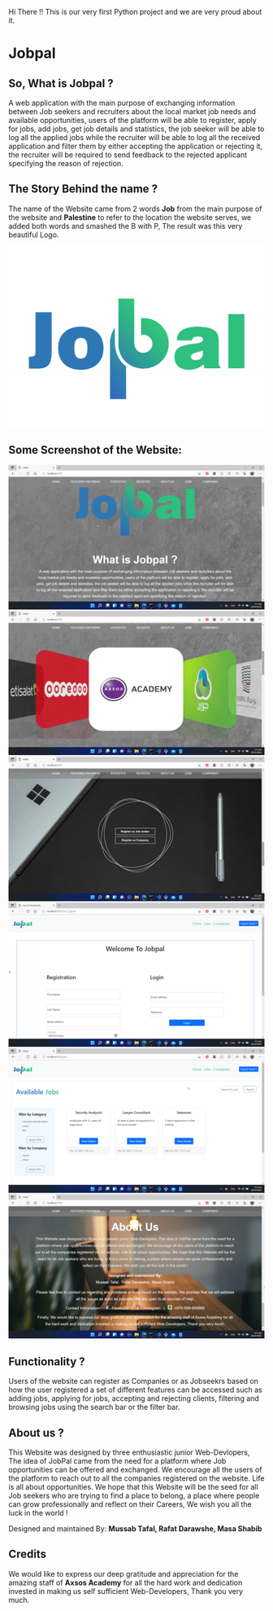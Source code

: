 Hi There !! 
This is our very first Python project and we are very proud about it.

# Jobpal
## So, What is Jobpal ?
A web application with the main purpose of exchanging information between Job seekers and recruiters about the local market job needs and available opportunities, users of the platform will be able to register, apply for jobs, add jobs, get job details and statistics, the job seeker will be able to log all the applied jobs while the recruiter will be able to log all the received application and filter them by either accepting the application or rejecting it, the recruiter will be required to send feedback to the rejected applicant specifying the reason of rejection.

## The Story Behind the name ?
The name of the Website came from 2 words __Job__  from the main purpose of the website and __Palestine__  to refer to the location the website serves, we added both words and smashed the B with P, The result was this very beautiful Logo.

![Jobpal logo](https://github.com/mussabtafal/Jobpal_Project/blob/master/readme_img/logo.png)

## Some Screenshot of the Website: 
![screen_one](https://github.com/mussabtafal/Jobpal_Project/blob/master/readme_img/1.png)
![screen_Two](https://github.com/mussabtafal/Jobpal_Project/blob/master/readme_img/2.png)
![screen_Three](https://github.com/mussabtafal/Jobpal_Project/blob/master/readme_img/3.png)
![screen_Four](https://github.com/mussabtafal/Jobpal_Project/blob/master/readme_img/4.png)
![screen_Five](https://github.com/mussabtafal/Jobpal_Project/blob/master/readme_img/5.png)
![screen_Six](https://github.com/mussabtafal/Jobpal_Project/blob/master/readme_img/6.jpg)


## Functionality ?
Users of the website can register as Companies or as Jobseekrs
based on how the user registered a set of different features can be accessed such as adding jobs, applying for jobs, accepting and rejecting clients, filtering and browsing jobs using the search bar or the filter bar.

## About us ? 
This Website was designed by three enthusiastic junior Web-Devlopers, The idea of JobPal came from the need for a platform where Job opportunities can be offered and exchanged. We encourage all the users of the platform to reach out to all the companies registered on the website. Life is all about opportunities. We hope that this Website will be the seed for all Job seekers who are trying to find a place to belong, a place where people can grow professionally and reflect on their Careers, We wish you all the luck in the world !

Designed and maintained By: __Mussab Tafal,  Rafat Darawshe,  Masa Shabib__

## Credits
We would like to express our deep gratitude and appreciation for the amazing staff of __Axsos Academy__ for all the hard work and dedication invested in making us self sufficient Web-Developers, Thank you very much.



